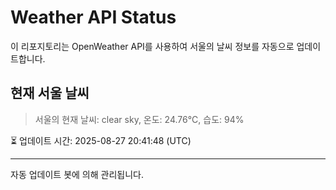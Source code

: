
# Weather API Status

이 리포지토리는 OpenWeather API를 사용하여 서울의 날씨 정보를 자동으로 업데이트합니다.

## 현재 서울 날씨
> 서울의 현재 날씨: clear sky, 온도: 24.76°C, 습도: 94%

⏳ 업데이트 시간: 2025-08-27 20:41:48 (UTC)

---
자동 업데이트 봇에 의해 관리됩니다.
